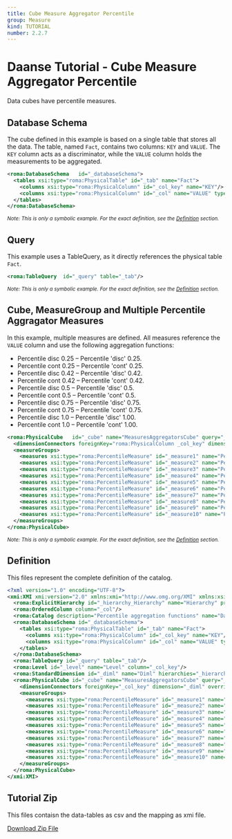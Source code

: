 ```yaml
---
title: Cube Measure Aggregator Percentile
group: Measure
kind: TUTORIAL
number: 2.2.7
---
```

# Daanse Tutorial - Cube Measure Aggregator Percentile

Data cubes have percentile measures.


## Database Schema

The cube defined in this example is based on a single table that stores all the data. The table, named `Fact`, contains two columns: `KEY` and `VALUE`. The `KEY` column acts as a discriminator, while the `VALUE` column holds the measurements to be aggregated.


```xml
<roma:DatabaseSchema   id="_databaseSchema">
  <tables xsi:type="roma:PhysicalTable" id="_tab" name="Fact">
    <columns xsi:type="roma:PhysicalColumn" id="_col_key" name="KEY"/>
    <columns xsi:type="roma:PhysicalColumn" id="_col" name="VALUE" type="Integer"/>
  </tables>
</roma:DatabaseSchema>

```
*<small>Note: This is only a symbolic example. For the exact definition, see the [Definition](#definition) section.</small>*
## Query

This example uses a TableQuery, as it directly references the physical table `Fact`.


```xml
<roma:TableQuery  id="_query" table="_tab"/>

```
*<small>Note: This is only a symbolic example. For the exact definition, see the [Definition](#definition) section.</small>*
## Cube, MeasureGroup and Multiple Percentile Aggragator Measures

In this example, multiple measures are defined. All measures reference the `VALUE` column and use the following aggregation functions:
- Percentile disc 0.25 – Percentile 'disc' 0.25.
- Percentile cont 0.25 – Percentile 'cont' 0.25.
- Percentile disc 0.42 – Percentile 'disc' 0.42.
- Percentile cont 0.42 – Percentile 'cont' 0.42.
- Percentile disc 0.5 – Percentile 'disc' 0.5.
- Percentile cont 0.5 – Percentile 'cont' 0.5.
- Percentile disc 0.75 – Percentile 'disc' 0.75.
- Percentile cont 0.75 – Percentile 'cont' 0.75.
- Percentile disc 1.0 – Percentile 'disc' 1.00.
- Percentile cont 1.0 – Percentile 'cont' 1.00.


```xml
<roma:PhysicalCube   id="_cube" name="MeasuresAggregatorsCube" query="_query">
  <dimensionConnectors foreignKey="roma:PhysicalColumn _col_key" dimension="roma:StandardDimension _diml" overrideDimensionName="Dim" id="_dc_dim"/>
  <measureGroups>
    <measures xsi:type="roma:PercentileMeasure" id="_measure1" name="Percentile disc 0.25" column="/1" percentile="0.25"/>
    <measures xsi:type="roma:PercentileMeasure" id="_measure2" name="Percentile cont 0.25" column="/1" percentType="cont" percentile="0.25"/>
    <measures xsi:type="roma:PercentileMeasure" id="_measure3" name="Percentile disc 0.42" column="/1" percentile="0.42"/>
    <measures xsi:type="roma:PercentileMeasure" id="_measure4" name="Percentile cont 0.42" column="/1" percentType="cont" percentile="0.42"/>
    <measures xsi:type="roma:PercentileMeasure" id="_measure5" name="Percentile disc 0.5" column="/1" percentile="0.5"/>
    <measures xsi:type="roma:PercentileMeasure" id="_measure6" name="Percentile cont 0.5" column="/1" percentType="cont" percentile="0.5"/>
    <measures xsi:type="roma:PercentileMeasure" id="_measure7" name="Percentile disc 0.75" column="/1" percentile="0.75"/>
    <measures xsi:type="roma:PercentileMeasure" id="_measure8" name="Percentile cont 0.75" column="/1" percentType="cont" percentile="0.75"/>
    <measures xsi:type="roma:PercentileMeasure" id="_measure9" name="Percentile disc 1.00" column="/1"/>
    <measures xsi:type="roma:PercentileMeasure" id="_measure10" name="Percentile cont 1.00" column="/1" percentType="cont"/>
  </measureGroups>
</roma:PhysicalCube>

```
*<small>Note: This is only a symbolic example. For the exact definition, see the [Definition](#definition) section.</small>*

## Definition

This files represent the complete definition of the catalog.

```xml
<?xml version="1.0" encoding="UTF-8"?>
<xmi:XMI xmi:version="2.0" xmlns:xmi="http://www.omg.org/XMI" xmlns:xsi="http://www.w3.org/2001/XMLSchema-instance" xmlns:roma="https://www.daanse.org/spec/org.eclipse.daanse.rolap.mapping">
  <roma:ExplicitHierarchy id="_hierarchy_Hierarchy" name="Hierarchy" primaryKey="_col_key" query="_query" levels="_level"/>
  <roma:OrderedColumn column="_col"/>
  <roma:Catalog description="Percentile aggregation functions" name="Daanse Tutorial - Cube Measure Aggregator Percentile" cubes="_cube" dbschemas="_databaseSchema"/>
  <roma:DatabaseSchema id="_databaseSchema">
    <tables xsi:type="roma:PhysicalTable" id="_tab" name="Fact">
      <columns xsi:type="roma:PhysicalColumn" id="_col_key" name="KEY"/>
      <columns xsi:type="roma:PhysicalColumn" id="_col" name="VALUE" type="Integer"/>
    </tables>
  </roma:DatabaseSchema>
  <roma:TableQuery id="_query" table="_tab"/>
  <roma:Level id="_level" name="Level" column="_col_key"/>
  <roma:StandardDimension id="_diml" name="Diml" hierarchies="_hierarchy_Hierarchy"/>
  <roma:PhysicalCube id="_cube" name="MeasuresAggregatorsCube" query="_query">
    <dimensionConnectors foreignKey="_col_key" dimension="_diml" overrideDimensionName="Dim" id="_dc_dim"/>
    <measureGroups>
      <measures xsi:type="roma:PercentileMeasure" id="_measure1" name="Percentile disc 0.25" column="/1" percentile="0.25"/>
      <measures xsi:type="roma:PercentileMeasure" id="_measure2" name="Percentile cont 0.25" column="/1" percentType="cont" percentile="0.25"/>
      <measures xsi:type="roma:PercentileMeasure" id="_measure3" name="Percentile disc 0.42" column="/1" percentile="0.42"/>
      <measures xsi:type="roma:PercentileMeasure" id="_measure4" name="Percentile cont 0.42" column="/1" percentType="cont" percentile="0.42"/>
      <measures xsi:type="roma:PercentileMeasure" id="_measure5" name="Percentile disc 0.5" column="/1" percentile="0.5"/>
      <measures xsi:type="roma:PercentileMeasure" id="_measure6" name="Percentile cont 0.5" column="/1" percentType="cont" percentile="0.5"/>
      <measures xsi:type="roma:PercentileMeasure" id="_measure7" name="Percentile disc 0.75" column="/1" percentile="0.75"/>
      <measures xsi:type="roma:PercentileMeasure" id="_measure8" name="Percentile cont 0.75" column="/1" percentType="cont" percentile="0.75"/>
      <measures xsi:type="roma:PercentileMeasure" id="_measure9" name="Percentile disc 1.00" column="/1"/>
      <measures xsi:type="roma:PercentileMeasure" id="_measure10" name="Percentile cont 1.00" column="/1" percentType="cont"/>
    </measureGroups>
  </roma:PhysicalCube>
</xmi:XMI>

```



## Tutorial Zip
This files contaisn the data-tables as csv and the mapping as xmi file.

<a href="./zip/tutorial.cube.measure.aggregator.percentile.zip" download>Download Zip File</a>
